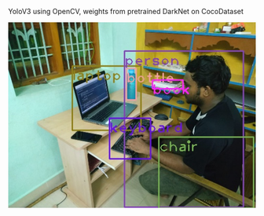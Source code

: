 YoloV3 using OpenCV,  weights from pretrained DarkNet on CocoDataset

![Inference Image](https://github.com/hemanth346/eva4/blob/master/S13/yolov3_coco_inference.jpg)
